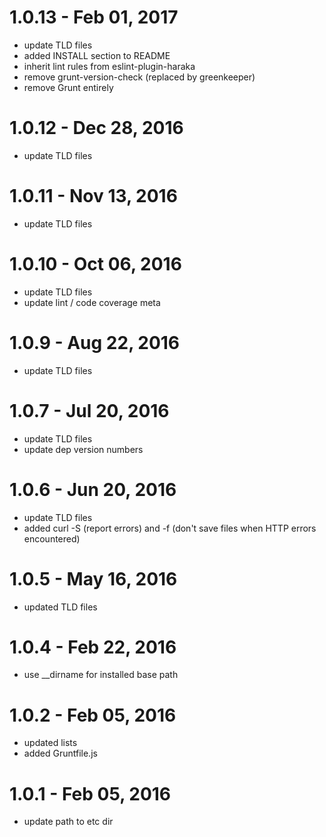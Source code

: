 # 1.0.13 - Feb 01, 2017

* update TLD files
* added INSTALL section to README
* inherit lint rules from eslint-plugin-haraka
* remove grunt-version-check (replaced by greenkeeper)
* remove Grunt entirely

# 1.0.12 - Dec 28, 2016

* update TLD files

# 1.0.11 - Nov 13, 2016

* update TLD files

# 1.0.10 - Oct 06, 2016

* update TLD files
* update lint / code coverage meta

# 1.0.9 - Aug 22, 2016

* update TLD files

# 1.0.7 - Jul 20, 2016

* update TLD files
* update dep version numbers

# 1.0.6 - Jun 20, 2016

* update TLD files
* added curl -S (report errors) and -f (don't save files when HTTP errors
  encountered)

# 1.0.5 - May 16, 2016

* updated TLD files

# 1.0.4 - Feb 22, 2016

* use __dirname for installed base path

# 1.0.2 - Feb 05, 2016

* updated lists
* added Gruntfile.js

# 1.0.1 - Feb 05, 2016

* update path to etc dir
